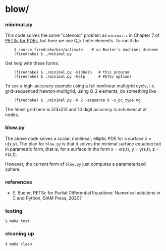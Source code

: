 blow/
=====

### minimal.py

This code solves the same "catenoid" problem as `minimal.c` in Chapter 7 of [PETSc for PDEs](https://github.com/bueler/p4pdes), but here we use Q_k finite elements.  To run it do

        $ source firedrake/bin/activate    # on Bueler's machine: drakeme
        (firedrake) $ ./minimal.py

Get help with these forms:

        (firedrake) $ ./minimal.py -minhelp   # this program
        (firedrake) $ ./minimal.py -help      # PETSc options

To see a high-accuracy example using a full nonlinear multigrid cycle, i.e. grid-sequenced Newton-multigrid, using Q_2 elements, do something like

        (firedrake) $ ./minimal.py -k 2 -sequence 8 -s_pc_type mg

The finest grid here is 513x513 and 10 digit accuracy is achieved at all nodes.

### blow.py

The above code solves a scalar, nonlinear, elliptic PDE for a surface z = u(x,y).  The plan for `blow.py` is that it solves the minimal surface equation but in parametric form, that is, for a surface in the form x = x(s,t), y = y(s,t), z = z(s,t).

However, the current form of `blow.py` just computes a parameterized sphere.

### references

* E. Bueler, PETSc for Partial Differential Equations: Numerical solutions in C and Python, SIAM Press, 2020?

### testing

    $ make test

### cleaning up

    $ make clean

